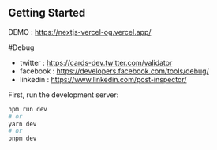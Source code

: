 ## Getting Started

DEMO : https://nextjs-vercel-og.vercel.app/

#Debug

- twitter : https://cards-dev.twitter.com/validator	
- facebook : https://developers.facebook.com/tools/debug/
- linkedin : https://www.linkedin.com/post-inspector/

First, run the development server:

```bash
npm run dev
# or
yarn dev
# or
pnpm dev
```


